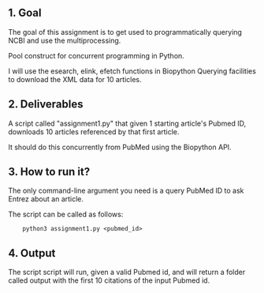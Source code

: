 ## 1. Goal
The goal of this assignment is to get used to programmatically querying NCBI and use the multiprocessing.

Pool construct for concurrent programming in Python.

I will use the esearch, elink, efetch functions in Biopython Querying facilities to download the XML data for 10 articles.

## 2. Deliverables

A script called "assignment1.py" that given 1 starting article's Pubmed ID, downloads 10 articles referenced by that first article.

It should do this concurrently from PubMed using the Biopython API.

## 3. How to run it?

The only command-line argument you need is a query PubMed ID to ask Entrez about an article.

The script can be called as follows:

        python3 assignment1.py <pubmed_id>

## 4. Output

The script script will run, given a valid Pubmed id, and will return a folder called output with the first 10 citations of the input Pubmed id.

